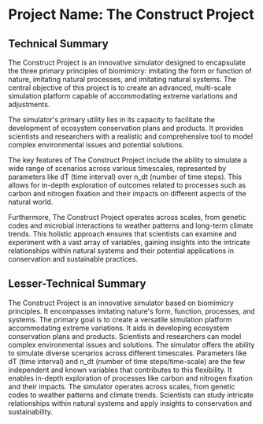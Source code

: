 # Project Name: The Construct Project

## Technical Summary

The Construct Project is an innovative simulator designed to encapsulate the three primary principles of biomimicry: imitating the form or function of nature, imitating natural processes, and imitating natural systems. The central objective of this project is to create an advanced, multi-scale simulation platform capable of accommodating extreme variations and adjustments.

The simulator's primary utility lies in its capacity to facilitate the development of ecosystem conservation plans and products. It provides scientists and researchers with a realistic and comprehensive tool to model complex environmental issues and potential solutions.

The key features of The Construct Project include the ability to simulate a wide range of scenarios across various timescales, represented by parameters like dT (time interval) over n_dt (number of time steps). This allows for in-depth exploration of outcomes related to processes such as carbon and nitrogen fixation and their impacts on different aspects of the natural world.

Furthermore, The Construct Project operates across scales, from genetic codes and microbial interactions to weather patterns and long-term climate trends. This holistic approach ensures that scientists can examine and experiment with a vast array of variables, gaining insights into the intricate relationships within natural systems and their potential applications in conservation and sustainable practices.

## Lesser-Technical Summary
The Construct Project is an innovative simulator based on biomimicry principles.
It encompasses imitating nature's form, function, processes, and systems.
The primary goal is to create a versatile simulation platform accommodating extreme variations.
It aids in developing ecosystem conservation plans and products.
Scientists and researchers can model complex environmental issues and solutions.
The simulator offers the ability to simulate diverse scenarios across different timescales.
Parameters like dT (time interval) and n_dt (number of time steps/time-scale) are the few independent and known variables that contributes to this flexibility.
It enables in-depth exploration of processes like carbon and nitrogen fixation and their impacts.
The simulator operates across scales, from genetic codes to weather patterns and climate trends.
Scientists can study intricate relationships within natural systems and apply insights to conservation and sustainability.
